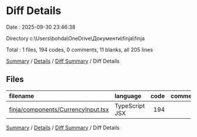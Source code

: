 # Diff Details

Date : 2025-09-30 23:46:38

Directory c:\\Users\\bohda\\OneDrive\\Документи\\finja\\finja

Total : 1 files,  194 codes, 0 comments, 11 blanks, all 205 lines

[Summary](results.md) / [Details](details.md) / [Diff Summary](diff.md) / Diff Details

## Files
| filename | language | code | comment | blank | total |
| :--- | :--- | ---: | ---: | ---: | ---: |
| [finja/components/CurrencyInput.tsx](/finja/components/CurrencyInput.tsx) | TypeScript JSX | 194 | 0 | 11 | 205 |

[Summary](results.md) / [Details](details.md) / [Diff Summary](diff.md) / Diff Details